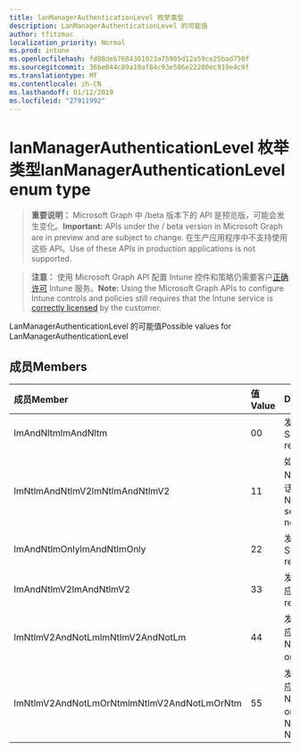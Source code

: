 ```yaml
---
title: lanManagerAuthenticationLevel 枚举类型
description: LanManagerAuthenticationLevel 的可能值
author: tfitzmac
localization_priority: Normal
ms.prod: intune
ms.openlocfilehash: fd88deb7684301023a75905d12a59ce25bad750f
ms.sourcegitcommit: 36be044c89a19af84c93e586e22200ec919e4c9f
ms.translationtype: MT
ms.contentlocale: zh-CN
ms.lasthandoff: 01/12/2019
ms.locfileid: "27911992"
---
```

# <a name="lanmanagerauthenticationlevel-enum-type"></a><span data-ttu-id="1f0b8-103">lanManagerAuthenticationLevel 枚举类型</span><span class="sxs-lookup"><span data-stu-id="1f0b8-103">lanManagerAuthenticationLevel enum type</span></span>

> <span data-ttu-id="1f0b8-104">**重要说明：** Microsoft Graph 中 /beta 版本下的 API 是预览版，可能会发生变化。</span><span class="sxs-lookup"><span data-stu-id="1f0b8-104">**Important:** APIs under the / beta version in Microsoft Graph are in preview and are subject to change.</span></span> <span data-ttu-id="1f0b8-105">在生产应用程序中不支持使用这些 API。</span><span class="sxs-lookup"><span data-stu-id="1f0b8-105">Use of these APIs in production applications is not supported.</span></span>

> <span data-ttu-id="1f0b8-106">**注意：** 使用 Microsoft Graph API 配置 Intune 控件和策略仍需要客户[正确许可](https://go.microsoft.com/fwlink/?linkid=839381) Intune 服务。</span><span class="sxs-lookup"><span data-stu-id="1f0b8-106">**Note:** Using the Microsoft Graph APIs to configure Intune controls and policies still requires that the Intune service is [correctly licensed](https://go.microsoft.com/fwlink/?linkid=839381) by the customer.</span></span>

<span data-ttu-id="1f0b8-107">LanManagerAuthenticationLevel 的可能值</span><span class="sxs-lookup"><span data-stu-id="1f0b8-107">Possible values for LanManagerAuthenticationLevel</span></span>
## <a name="members"></a><span data-ttu-id="1f0b8-108">成员</span><span class="sxs-lookup"><span data-stu-id="1f0b8-108">Members</span></span>
|<span data-ttu-id="1f0b8-109">成员</span><span class="sxs-lookup"><span data-stu-id="1f0b8-109">Member</span></span>|<span data-ttu-id="1f0b8-110">值</span><span class="sxs-lookup"><span data-stu-id="1f0b8-110">Value</span></span>|<span data-ttu-id="1f0b8-111">Description</span><span class="sxs-lookup"><span data-stu-id="1f0b8-111">Description</span></span>|
|:---|:---|:---|
|<span data-ttu-id="1f0b8-112">lmAndNltm</span><span class="sxs-lookup"><span data-stu-id="1f0b8-112">lmAndNltm</span></span>|<span data-ttu-id="1f0b8-113">0</span><span class="sxs-lookup"><span data-stu-id="1f0b8-113">0</span></span>|<span data-ttu-id="1f0b8-114">发送 LM 和 NTLM 响应</span><span class="sxs-lookup"><span data-stu-id="1f0b8-114">Send LM & NTLM responses</span></span>|
|<span data-ttu-id="1f0b8-115">lmNtlmAndNtlmV2</span><span class="sxs-lookup"><span data-stu-id="1f0b8-115">lmNtlmAndNtlmV2</span></span>|<span data-ttu-id="1f0b8-116">1</span><span class="sxs-lookup"><span data-stu-id="1f0b8-116">1</span></span>|<span data-ttu-id="1f0b8-117">如果协商，发送 LM 和 NTLM 使用 NTLMv2 会话安全</span><span class="sxs-lookup"><span data-stu-id="1f0b8-117">Send LM & NTLM-use NTLMv2 session security if negotiated</span></span>|
|<span data-ttu-id="1f0b8-118">lmAndNtlmOnly</span><span class="sxs-lookup"><span data-stu-id="1f0b8-118">lmAndNtlmOnly</span></span>|<span data-ttu-id="1f0b8-119">2</span><span class="sxs-lookup"><span data-stu-id="1f0b8-119">2</span></span>|<span data-ttu-id="1f0b8-120">发送 LM 和 NTLM 响应</span><span class="sxs-lookup"><span data-stu-id="1f0b8-120">Send LM & NTLM responses only</span></span>|
|<span data-ttu-id="1f0b8-121">lmAndNtlmV2</span><span class="sxs-lookup"><span data-stu-id="1f0b8-121">lmAndNtlmV2</span></span>|<span data-ttu-id="1f0b8-122">3</span><span class="sxs-lookup"><span data-stu-id="1f0b8-122">3</span></span>|<span data-ttu-id="1f0b8-123">发送 LM 和 NTLMv2 响应</span><span class="sxs-lookup"><span data-stu-id="1f0b8-123">Send LM & NTLMv2 responses only</span></span>|
|<span data-ttu-id="1f0b8-124">lmNtlmV2AndNotLm</span><span class="sxs-lookup"><span data-stu-id="1f0b8-124">lmNtlmV2AndNotLm</span></span>|<span data-ttu-id="1f0b8-125">4</span><span class="sxs-lookup"><span data-stu-id="1f0b8-125">4</span></span>|<span data-ttu-id="1f0b8-126">发送 LM 和 NTLMv2 响应。</span><span class="sxs-lookup"><span data-stu-id="1f0b8-126">Send LM & NTLMv2 responses only.</span></span> <span data-ttu-id="1f0b8-127">拒绝 LM</span><span class="sxs-lookup"><span data-stu-id="1f0b8-127">Refuse LM</span></span>|
|<span data-ttu-id="1f0b8-128">lmNtlmV2AndNotLmOrNtm</span><span class="sxs-lookup"><span data-stu-id="1f0b8-128">lmNtlmV2AndNotLmOrNtm</span></span>|<span data-ttu-id="1f0b8-129">5</span><span class="sxs-lookup"><span data-stu-id="1f0b8-129">5</span></span>|<span data-ttu-id="1f0b8-130">发送 LM 和 NTLMv2 响应。</span><span class="sxs-lookup"><span data-stu-id="1f0b8-130">Send LM & NTLMv2 responses only.</span></span> <span data-ttu-id="1f0b8-131">拒绝 LM 和 NTLM</span><span class="sxs-lookup"><span data-stu-id="1f0b8-131">Refuse LM & NTLM</span></span>|





